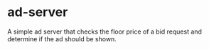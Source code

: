 # ad-server

A simple ad server that checks the floor price of a bid request and determine if the ad should be shown.